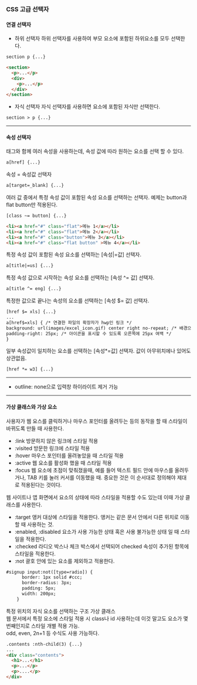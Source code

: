 ### CSS 고급 선택자
#### 연결 선택자
* 하위 선택자
하위 선택자를 사용하여 부모 요소에 포함된 하위요소를 모두 선택한다.
```html
section p {...}

<section>
  <p>...</p>
  <div>
    <p>...</p>
  </div>
</section>
```
* 자식 선택자
자식 선택자를 사용하면 요소에 포함된 자식만 선택한다.
```html
section > p {...}
```
---
#### 속성 선택자
태그와 함께 여러 속성을 사용하는데, 속성 값에 따라 원하는 요소를 선택 할 수 있다.
```html
a[href] {...}
```
속성 = 속성값 선택자
```html
a[target=_blank] {...}
``` 
여러 값 중에서 특정 속성 값이 포함된 속성 요소를 선택하는 선택자. 예제는 button과 flat button만 적용된다.
```html
[class ~= button] {...}

<li><a href="#" class="flat">메뉴 1</a></li>
<li><a href="#" class="flat">메뉴 2</a></li>
<li><a href="#" class="button">메뉴 3</a></li>
<li><a href="#" class="flat button" >메뉴 4</a></li>
```
특정 속성 값이 포함된 속성 요소를 선택하는 [속성|=값] 선택자.
```html
a[title|=us] {...}
```
특정 속성 값으로 시작하는 속성 요소를 선택하는 [속성 ^= 값] 선택자.
```html
a[title ^= eng] {...}
```
특정한 값으로 끝나는 속성의 요소를 선택하는 [속성 $= 값] 선택자.
```html
[href $= xls] {...}
...
a[href$=xls] { /* 연결한 파일의 확장자가 hwp인 링크 */
background: url(images/excel_icon.gif) center right no-repeat; /* 배경으로 hwp 아이콘 표시 */
padding-right: 25px; /* 아이콘을 표시할 수 있도록 오른쪽에 25px 여백 */
}
```
일부 속성값이 일치하는 요소를 선택하는 [속성*=값] 선택자. 값이 아무위치에나 있어도 상관없음.
```html
[href *= w3] {...}
```
---
* outline: none으로 입력창 하이라이트 제거 가능
---
#### 가상 클래스와 가상 요소
사용자가 웹 요스를 클릭하거나 마우스 포인터를 올려두는 등의 동작을 할 때 스타일이 바뀌도록 만들 때 사용한다.
* :link 방문하지 않은 링크에 스타일 적용 
* :visited 방문한 링크에 스타일 적용
* :hover 마우스 포인터를 올려놓았을 때 스타일 적용
* :active 웹 요소를 활성화 했을 때 스타일 적용
* :focus 웹 요소에 초점이 맞춰졌을때, 예를 들어 텍스트 필드 안에 마우스를 올려두거나, TAB 키를 눌러 커서를 이동했을 때.
중요한 것은 이 순서대로 정의해야 제대로 적용된다는 것이다.
   
웹 사이트나 앱 화면에서 요소의 상태에 따라 스타일을 적용할 수도 있는데 이때 가상 클래스를 사용한다.
* :target 앵커 대상에 스타일을 적용한다. 앵커는 같은 문서 안에서 다른 위치로 이동할 때 사용하는 것.
* :enabled, :disabled 요소가 사용 가능한 상태 혹은 사용 불가능한 상태 일 때 스타일을 적용한다.
* :checked 라디오 박스나 체크 박스에서 선택되어 checked 속성이 추가된 항목에 스타일을 적용한다.
* :not 괄호 안에 있는 요소를 제외하고 적용한다.
```html
#signup input:not([type=radio]) {
      border: 1px solid #ccc;
      border-radius: 3px;
      padding: 5px;
      width: 200px;
    }
```
   
특정 위치의 자식 요소를 선택하는 구조 가상 클래스   
웹 문서에서 특정 요소에 스타일 적용 시 class나 id 사용하는데 이것 말고도 요소가 몇 번째인지로 스타일 개별 적용 가능.   
odd, even, 2n+1 등 수식도 사용 가능하다.
```html
.contents :nth-child(3) {...}
...
<div class="contents">
  <h1>...</h1>
  <p>...</p>
  <p>....</p>
</div>
```
